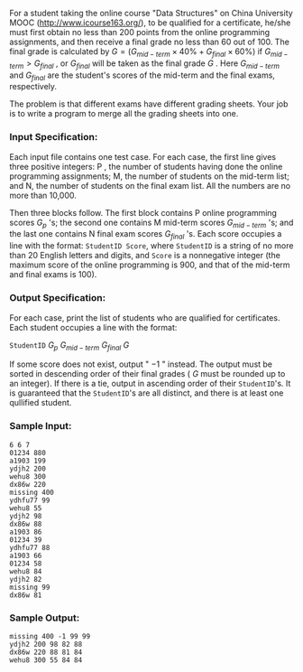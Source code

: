 <!-- Title
Final Grading (25)
-->
For a student taking the online course "Data Structures" on China University
MOOC (<http://www.icourse163.org/>), to be qualified for a certificate, he/she
must first obtain no less than 200 points from the online programming
assignments, and then receive a final grade no less than 60 out of 100. The
final grade is calculated by $G = (G_{mid-term}\times 40\% + G_{final}\times
60\%)$ if $G_{mid-term} > G_{final}$ , or $G_{final}$ will be taken as the
final grade $G$ . Here $G_{mid-term}$ and $G_{final}$ are the student's scores
of the mid-term and the final exams, respectively.

The problem is that different exams have different grading sheets. Your job is
to write a program to merge all the grading sheets into one.

### Input Specification:

Each input file contains one test case. For each case, the first line gives
three positive integers: P , the number of students having done the online
programming assignments; M, the number of students on the mid-term list; and
N, the number of students on the final exam list. All the numbers are no more
than 10,000.

Then three blocks follow. The first block contains P online programming scores
$G_p$ 's; the second one contains M mid-term scores $G_{mid-term}$ 's; and the
last one contains N final exam scores $G_{final}$ 's. Each score occupies a
line with the format: `StudentID Score`, where `StudentID` is a string of no
more than 20 English letters and digits, and `Score` is a nonnegative integer
(the maximum score of the online programming is 900, and that of the mid-term
and final exams is 100).

### Output Specification:

For each case, print the list of students who are qualified for certificates.
Each student occupies a line with the format:

`StudentID` $G_p$ $G_{mid-term}$ $G_{final}$ $G$

If some score does not exist, output " $-1$ " instead. The output must be
sorted in descending order of their final grades ( $G$ must be rounded up to
an integer). If there is a tie, output in ascending order of their
`StudentID`'s. It is guaranteed that the `StudentID`'s are all distinct, and
there is at least one qullified student.

### Sample Input:

    
    
    6 6 7
    01234 880
    a1903 199
    ydjh2 200
    wehu8 300
    dx86w 220
    missing 400
    ydhfu77 99
    wehu8 55
    ydjh2 98
    dx86w 88
    a1903 86
    01234 39
    ydhfu77 88
    a1903 66
    01234 58
    wehu8 84
    ydjh2 82
    missing 99
    dx86w 81
    

### Sample Output:

    
    
    missing 400 -1 99 99
    ydjh2 200 98 82 88
    dx86w 220 88 81 84
    wehu8 300 55 84 84
    

